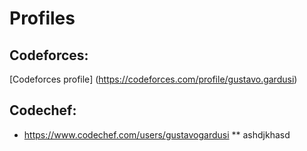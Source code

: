 # Profiles
## Codeforces: 
[Codeforces profile] (https://codeforces.com/profile/gustavo.gardusi)
## Codechef: 
* https://www.codechef.com/users/gustavogardusi
** ashdjkhasd